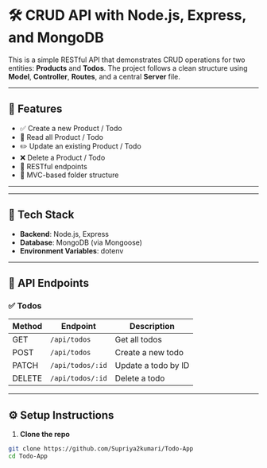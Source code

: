 # 🛠️ CRUD API with Node.js, Express, and MongoDB

This is a simple RESTful API that demonstrates CRUD operations for two entities: **Products** and **Todos**. The project follows a clean structure using **Model**, **Controller**, **Routes**, and a central **Server** file.

---

## 🚀 Features

- ✅ Create a new Product / Todo
- 📄 Read all Product / Todo
- ✏️ Update an existing Product / Todo
- ❌ Delete a Product / Todo
- 🔁 RESTful endpoints
- 🧱 MVC-based folder structure

---

---

## 🧰 Tech Stack

- **Backend**: Node.js, Express
- **Database**: MongoDB (via Mongoose)
- **Environment Variables**: dotenv

---

## 🧪 API Endpoints

### ✅ Todos

| Method | Endpoint        | Description       |
|--------|-----------------|-------------------|
| GET    | `/api/todos`    | Get all todos     |    |
| POST   | `/api/todos`    | Create a new todo |
| PATCH    | `/api/todos/:id`| Update a todo by ID    |
| DELETE | `/api/todos/:id`| Delete a todo     |

---

## ⚙️ Setup Instructions

1. **Clone the repo**
```bash
git clone https://github.com/Supriya2kumari/Todo-App
cd Todo-App